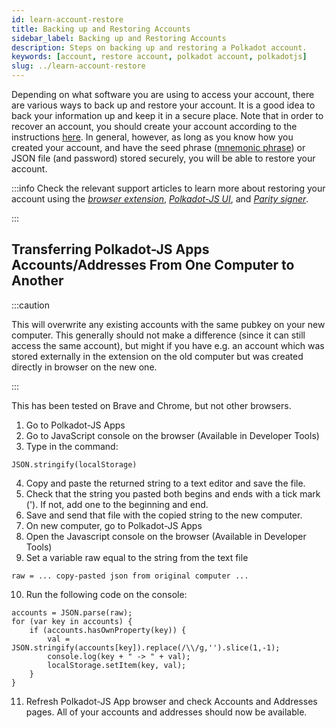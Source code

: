 ```yaml
---
id: learn-account-restore
title: Backing up and Restoring Accounts
sidebar_label: Backing up and Restoring Accounts
description: Steps on backing up and restoring a Polkadot account.
keywords: [account, restore account, polkadot account, polkadotjs]
slug: ../learn-account-restore
---
```


Depending on what software you are using to access your account, there are various ways to back up
and restore your account. It is a good idea to back your information up and keep it in a secure
place. Note that in order to recover an account, you should create your account according to the
instructions [here](learn-account-generation.md). In general, however, as long as you know how you
created your account, and have the seed phrase ([mnemonic phrase](learn-accounts#portability)) or 
JSON file (and password) stored securely, you will be able to restore your account.

:::info Check the relevant support articles to learn more about restoring your account using the [_browser extension_](https://support.polkadot.network/support/solutions/articles/65000169952-how-to-restore-your-account-in-the-polkadot-extension), [_Polkadot-JS UI_](https://support.polkadot.network/support/solutions/articles/65000180110-how-to-restore-your-account-in-polkadot-js-ui), and [_Parity signer_](https://support.polkadot.network/support/solutions/articles/65000167901-how-to-restore-an-account-in-parity-signer).

:::

## Transferring Polkadot-JS Apps Accounts/Addresses From One Computer to Another

:::caution

This will overwrite any existing accounts with the same pubkey on your new computer. 
This generally should not make a difference (since it can still access the same account), but might 
if you have e.g. an account which was stored externally in the extension on the old computer but was 
created directly in browser on the new one.

:::

This has been tested on Brave and Chrome, but not other browsers.

1. Go to Polkadot-JS Apps
2. Go to JavaScript console on the browser (Available in Developer Tools)
3. Type in the command:

```
JSON.stringify(localStorage)
```

4. Copy and paste the returned string to a text editor and save the file.
5. Check that the string you pasted both begins and ends with a tick mark ('). If not, add one to the beginning and end.
6. Save and send that file with the copied string to the new computer.
7. On new computer, go to Polkadot-JS Apps
8. Open the Javascript console on the browser (Available in Developer Tools)
9. Set a variable raw equal to the string from the text file

```
raw = ... copy-pasted json from original computer ...
```

10. Run the following code on the console:

```
accounts = JSON.parse(raw);
for (var key in accounts) {
    if (accounts.hasOwnProperty(key)) {
        val = JSON.stringify(accounts[key]).replace(/\\/g,'').slice(1,-1);
        console.log(key + " -> " + val);
        localStorage.setItem(key, val);
    }
}
```

11. Refresh Polkadot-JS App browser and check Accounts and Addresses pages. All of your accounts and addresses should now be available.
